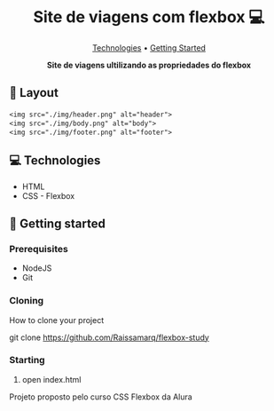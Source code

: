 
<h1 align="center" style="font-weight: bold;">Site de viagens com flexbox 💻</h1>

<p align="center">
 <a href="#tech">Technologies</a> • 
 <a href="#started">Getting Started</a> 
</p>

<p align="center">
    <b>Site de viagens ultilizando as propriedades do flexbox</b>
</p>


<h2 id="layout">🎨 Layout</h2>

<p align="center">

    <img src="./img/header.png" alt="header">
    <img src="./img/body.png" alt="body">
    <img src="./img/footer.png" alt="footer">
</p>

<h2 id="technologies">💻 Technologies</h2>
<ul>
 <li>HTML</li>
 <li>CSS - Flexbox </li>
</ul>

<h2 id="started">🚀 Getting started</h2>


<h3>Prerequisites</h3>
<ul>
 <li>NodeJS</li>
 <li>Git</li>
</ul>

<h3>Cloning</h3>

How to clone your project

git clone https://github.com/Raissamarq/flexbox-study

<h3>Starting</h3>


<ol>
 <li>open index.html</li>
</ol>





<p>Projeto proposto pelo curso CSS Flexbox da Alura</p>


